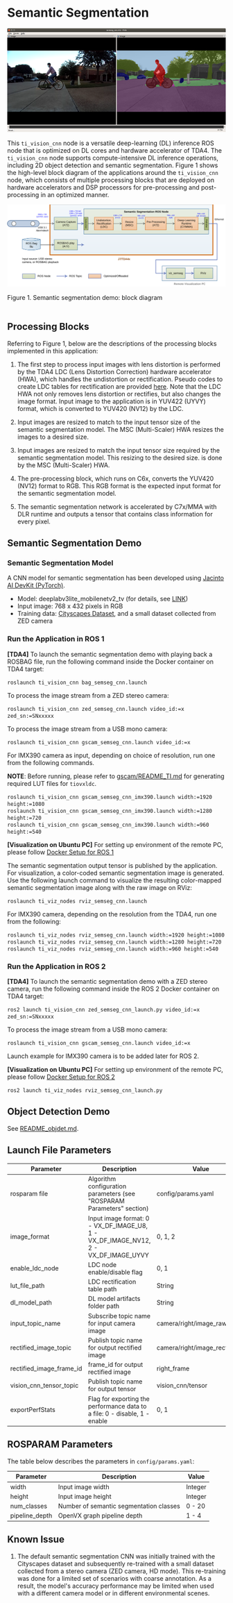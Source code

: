 Semantic Segmentation
=====================

![](docs/semseg_rviz.png)
<br />

This `ti_vision_cnn` node is a versatile deep-learning (DL) inference ROS node that is optimized on DL cores and hardware accelerator of TDA4. The `ti_vision_cnn` node supports compute-intensive DL inference operations, including 2D object detection and semantic segmentation. Figure 1 shows the high-level block diagram of the applications around the `ti_vision_cnn` node, which consists of multiple processing blocks that are deployed on hardware accelerators and DSP processors for pre-processing and post-processing in an optimized manner.

![](docs/semseg_demo_block_diagram.svg)
<figcaption>Figure 1. Semantic segmentation demo: block diagram</figcaption>
<br />

## Processing Blocks

Referring to Figure 1, below are the descriptions of the processing blocks implemented in this application:

1. The first step to process input images with lens distortion is performed by the TDA4 LDC (Lens Distortion Correction) hardware accelerator (HWA), which handles the undistortion or rectification. Pseudo codes to create LDC tables for rectification are provided [here](../ti_sde/README.md). Note that the LDC HWA not only removes lens distortion or rectifies, but also changes the image format. Input image to the application is in YUV422 (UYVY) format, which is converted to YUV420 (NV12) by the LDC.

2. Input images are resized to match to the input tensor size of the semantic segmentation model. The MSC (Multi-Scaler) HWA resizes the images to a desired size.

2. Input images are resized to match the input tensor size required by the semantic segmentation model. This resizing to the desired size. is done by the MSC (Multi-Scaler) HWA.


3. The pre-processing block, which runs on C6x, converts the YUV420 (NV12) format to RGB. This RGB format is the expected input format for the semantic segmentation model.


4. The semantic segmentation network is accelerated by C7x/MMA with DLR runtime and outputs a tensor that contains class information for every pixel.

## Semantic Segmentation Demo

### Semantic Segmentation Model
A CNN model for semantic segmentation has been developed using [Jacinto AI DevKit (PyTorch)](https://git.ti.com/cgit/jacinto-ai/pytorch-jacinto-ai-devkit/about/).

- Model: deeplabv3lite_mobilenetv2_tv (for details, see [LINK](https://github.com/TexasInstruments/edgeai-modelzoo))
- Input image: 768 x 432 pixels in RGB
- Training data: [Cityscapes Dataset](https://www.cityscapes-dataset.com), and a small dataset collected from ZED camera

### Run the Application in ROS 1

**[TDA4]** To launch the semantic segmentation demo with playing back a ROSBAG file, run the following command inside the Docker container on TDA4 target:
```
roslaunch ti_vision_cnn bag_semseg_cnn.launch
```
To process the image stream from a ZED stereo camera:
```
roslaunch ti_vision_cnn zed_semseg_cnn.launch video_id:=x zed_sn:=SNxxxxx
```
To process the image stream from a USB mono camera:
```
roslaunch ti_vision_cnn gscam_semseg_cnn.launch video_id:=x
```

For IMX390 camera as input, depending on choice of resolution, run one from the following commands.

**NOTE**: Before running, please refer to [gscam/README_TI.md](../../drivers/gscam/README_TI.md) for generating required LUT files for `tiovxldc`.
```
roslaunch ti_vision_cnn gscam_semseg_cnn_imx390.launch width:=1920 height:=1080
roslaunch ti_vision_cnn gscam_semseg_cnn_imx390.launch width:=1280 height:=720
roslaunch ti_vision_cnn gscam_semseg_cnn_imx390.launch width:=960 height:=540
```

**[Visualization on Ubuntu PC]** For setting up environment of the remote PC, please follow [Docker Setup for ROS 1](../../../docker/setting_docker_ros1.md)

The semantic segmentation output tensor is published by the application. For visualization, a color-coded semantic segmentation image is generated. Use the following launch command to visualize the resulting color-mapped semantic segmentation image along with the raw image on RViz:
```
roslaunch ti_viz_nodes rviz_semseg_cnn.launch
```

For IMX390 camera, depending on the resolution from the TDA4, run one from the following:
```
roslaunch ti_viz_nodes rviz_semseg_cnn.launch width:=1920 height:=1080
roslaunch ti_viz_nodes rviz_semseg_cnn.launch width:=1280 height:=720
roslaunch ti_viz_nodes rviz_semseg_cnn.launch width:=960 height:=540
```

### Run the Application in ROS 2

**[TDA4]** To launch the semantic segmentation demo with a ZED stereo camera, run the following command inside the ROS 2 Docker container on TDA4 target:
```
ros2 launch ti_vision_cnn zed_semseg_cnn_launch.py video_id:=x zed_sn:=SNxxxxx
```
To process the image stream from a USB mono camera:
```
roslaunch ti_vision_cnn gscam_semseg_cnn.launch video_id:=x
```

Launch example for IMX390 camera is to be added later for ROS 2.

**[Visualization on Ubuntu PC]** For setting up environment of the remote PC, please follow [Docker Setup for ROS 2](../../../docker/setting_docker_ros2.md)

```
ros2 launch ti_viz_nodes rviz_semseg_cnn_launch.py
```

## Object Detection Demo

See [README_objdet.md](./README_objdet.md).

## Launch File Parameters

| Parameter                | Description                                                                | Value              |
|--------------------------|----------------------------------------------------------------------------|--------------------|
| rosparam file            | Algorithm configuration parameters (see "ROSPARAM Parameters" section)     | config/params.yaml |
| image_format             | Input image format: 0 - VX_DF_IMAGE_U8, 1 - VX_DF_IMAGE_NV12, 2 - VX_DF_IMAGE_UYVY | 0, 1, 2    |
| enable_ldc_node          | LDC node enable/disable flag                                               | 0, 1               |
| lut_file_path            | LDC rectification table path                                               | String             |
| dl_model_path            | DL model artifacts folder path                                             | String             |
| input_topic_name         | Subscribe topic name for input camera image                                | camera/right/image_raw |
| rectified_image_topic    | Publish topic name for output rectified image                              | camera/right/image_rect_nv12 |
| rectified_image_frame_id | frame_id for output rectified image                                        | right_frame        |
| vision_cnn_tensor_topic  | Publish topic name for output tensor                                       | vision_cnn/tensor  |
| exportPerfStats          | Flag for exporting the performance data to a file: 0 - disable, 1 - enable | 0, 1               |

## ROSPARAM Parameters
The table below describes the parameters in `config/params.yaml`:

| Parameter       | Description                                | Value     |
|-----------------|--------------------------------------------|-----------|
| width           | Input image width                          | Integer   |
| height          | Input image height                         | Integer   |
| num_classes     | Number of semantic segmentation classes    | 0 - 20    |
| pipeline_depth  | OpenVX graph pipeline depth                | 1 - 4     |

## Known Issue

1. The default semantic segmentation CNN was initially trained with the Cityscapes dataset and subsequently re-trained with a small dataset collected from a stereo camera (ZED camera, HD mode). This re-training was done for a limited set of scenarios with coarse annotation. As a result, the model's accuracy performance may be limited when used with a different camera model or in different environmental scenes.

